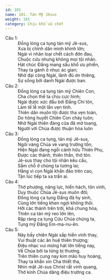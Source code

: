 ```yaml
---
id: 101
name: 101. Tán Mỹ Jêsus
weight: 101
category: Chịu khổ và chết
---
```

<dl><dt>Câu 1:</dt><dd data-verse="1"> Đồng lòng ca tụng tán mỹ Jê-sus, <br/>Xưa bị chính dân mình khinh lờn; <br/>Ngài vì nhân loại chết cách đớn đau, <br/>Chuộc cứu nhưng không mọi tội nhân. <br/>Hát chúc Đấng mang sầu khổ ưu phiền, <br/>Thay ta gánh ô nhục ác gian; <br/>Nhờ đại công Ngài, lãnh đủ ơn thiêng, <br/>Sự sống bởi danh Ngài được ban. </dd><dt>Câu 2:</dt><dd data-verse="2"> Đồng lòng ca tụng tán mỹ Chiên Con, <br/>Cha chọn thế ta chịu cực hình; <br/>Ngài được xức đầu bởi Đấng Chí tôn, <br/>Làm tế lễ một lần vẹn tinh. <br/>Thiên dân muôn tội được tha vẹn toàn, <br/>Do hông huyết Chiên Con chảy tuôn; <br/>Nhờ Ngài thiên đàng cửa đã mở toang, <br/>Người với Chúa được thuận hòa luôn </dd><dt>Câu 3:</dt><dd data-verse="3"> Đồng lòng ca tụng, tán mỹ Jê-sus, <br/>Ngôi vàng Chúa vẻ vang trường tồn; <br/>Hiện Ngài đang ngồi cánh hữu Thiên Phụ, <br/>Được các thánh, thiên thần, thờ tôn. <br/>Jê-sus thay cho tội nhân kêu cầu, <br/>Sắm chỗ ở chúng ta tương lai; <br/>Hằng vì con Ngài khẩn đảo trên cao, <br/>Tận lúc tiếp ta xa trần ai. </dd><dt>Câu 4:</dt><dd data-verse="4">Thờ phượng, năng lực, hiển hách, tôn vinh, <br/>Duy thuộc Chúa Jê-sus muôn đời; <br/>Đồng lòng ca tụng Đấng đã hy sinh, <br/>Cùng lớn tiếng khen ngợi không thôi. <br/>Hỡi các thánh trên trời, khá chung hòa, <br/>Thiên ca tán mỹ reo lớn lên, <br/>Rập ràng ca tụng Cứu Chúa chúng ta, <br/>Tụng mỹ Đấng Em-ma-nu-ên. </dd><dt>Câu 5:</dt><dd data-verse="5">Này bầy chiên Ngài sắp hiển vinh thay, <br/>Vui thuật các ân huệ thiên thượng; <br/>Điệu nhạc vui mừng hát lớn tiếng nay, <br/>Về Chúa bởi ta từng bị thương. <br/>Trên thiên cung nay kim mão huy hoàng, <br/>Thay ta khẩn xin Cha thiết tha, <br/>Nhìn mặt Jê-sus Christ rất vinh quang, <br/>Thờ kính Chúa dâng điệu trường ca. </dd></dl>
